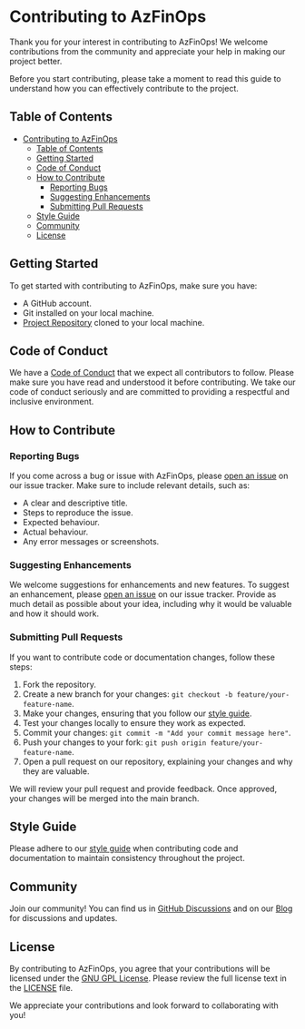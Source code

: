 # Contributing to AzFinOps

Thank you for your interest in contributing to AzFinOps! We welcome contributions from the community and appreciate your help in making our project better.

Before you start contributing, please take a moment to read this guide to understand how you can effectively contribute to the project.

## Table of Contents

- [Contributing to AzFinOps](#contributing-to-azfinops)
  - [Table of Contents](#table-of-contents)
  - [Getting Started](#getting-started)
  - [Code of Conduct](#code-of-conduct)
  - [How to Contribute](#how-to-contribute)
    - [Reporting Bugs](#reporting-bugs)
    - [Suggesting Enhancements](#suggesting-enhancements)
    - [Submitting Pull Requests](#submitting-pull-requests)
  - [Style Guide](#style-guide)
  - [Community](#community)
  - [License](#license)

## Getting Started

To get started with contributing to AzFinOps, make sure you have:

- A GitHub account.
- Git installed on your local machine.
- [Project Repository](https://github.com/AzFinOps/AzGovernance) cloned to your local machine.

## Code of Conduct

We have a [Code of Conduct](CODE_OF_CONDUCT.md) that we expect all contributors to follow. Please make sure you have read and understood it before contributing. We take our code of conduct seriously and are committed to providing a respectful and inclusive environment.

## How to Contribute

### Reporting Bugs

If you come across a bug or issue with AzFinOps, please [open an issue](https://github.com/AzFinOps/AzGovernance/issues/new?assignees=&labels=&projects=&template=bug_report.md&title=) on our issue tracker. Make sure to include relevant details, such as:

- A clear and descriptive title.
- Steps to reproduce the issue.
- Expected behaviour.
- Actual behaviour.
- Any error messages or screenshots.

### Suggesting Enhancements

We welcome suggestions for enhancements and new features. To suggest an enhancement, please [open an issue](https://github.com/AzFinOps/AzGovernance/issues/new?assignees=&labels=&projects=&template=feature_request.md&title=) on our issue tracker. Provide as much detail as possible about your idea, including why it would be valuable and how it should work.

### Submitting Pull Requests

If you want to contribute code or documentation changes, follow these steps:

1. Fork the repository.
2. Create a new branch for your changes: `git checkout -b feature/your-feature-name`.
3. Make your changes, ensuring that you follow our [style guide](https://github.com/AzFinOps/AzGovernance/wiki/Style-Guide).
4. Test your changes locally to ensure they work as expected.
5. Commit your changes: `git commit -m "Add your commit message here"`.
6. Push your changes to your fork: `git push origin feature/your-feature-name`.
7. Open a pull request on our repository, explaining your changes and why they are valuable.

We will review your pull request and provide feedback. Once approved, your changes will be merged into the main branch.

## Style Guide

Please adhere to our [style guide](https://github.com/AzFinOps/AzGovernance/wiki/Style-Guide) when contributing code and documentation to maintain consistency throughout the project.

## Community

Join our community! You can find us in [GitHub Discussions](https://github.com/orgs/AzFinOps/discussions) and on our [Blog](https://azfinops.blog) for discussions and updates.

## License

By contributing to AzFinOps, you agree that your contributions will be licensed under the [GNU GPL License](https://github.com/AzFinOps/AzGovernance/blob/main/LICENSE). Please review the full license text in the [LICENSE](LICENSE) file.

We appreciate your contributions and look forward to collaborating with you!
